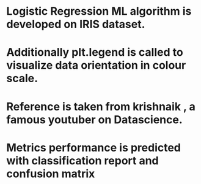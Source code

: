 # Logistic Regression ML algorithm is developed on IRIS dataset.
# Additionally plt.legend is called to visualize data orientation in colour scale.
# Reference is taken from krishnaik , a famous youtuber on Datascience.
# Metrics performance is predicted with classification report and confusion matrix
